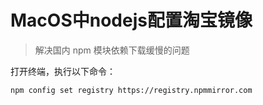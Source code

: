 # MacOS中nodejs配置淘宝镜像

> 解决国内 npm 模块依赖下载缓慢的问题

打开终端，执行以下命令：
```bash
npm config set registry https://registry.npmmirror.com
```

